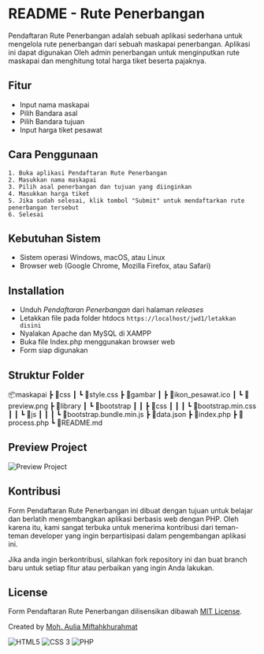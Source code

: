 # README - Rute Penerbangan

Pendaftaran Rute Penerbangan adalah sebuah aplikasi sederhana
untuk mengelola rute penerbangan dari sebuah maskapai penerbangan. Aplikasi ini dapat digunakan Oleh admin penerbangan untuk menginputkan rute maskapai dan menghitung total harga tiket beserta pajaknya.

## Fitur

- Input nama maskapai
- Pilih Bandara asal
- Pilih Bandara tujuan
- Input harga tiket pesawat

## Cara Penggunaan

    1. Buka aplikasi Pendaftaran Rute Penerbangan
    2. Masukkan nama maskapai
    3. Pilih asal penerbangan dan tujuan yang diinginkan
    4. Masukkan harga tiket
    5. Jika sudah selesai, klik tombol "Submit" untuk mendaftarkan rute penerbangan tersebut
    6. Selesai

## Kebutuhan Sistem

- Sistem operasi Windows, macOS, atau Linux
- Browser web (Google Chrome, Mozilla Firefox, atau Safari)

## Installation

- Unduh _Pendaftaran Penerbangan_ dari halaman _releases_
- Letakkan file pada folder htdocs
  `https://localhost/jwd1/letakkan disini`
- Nyalakan Apache dan MySQL di XAMPP
- Buka file Index.php menggunakan browser web
- Form siap digunakan

## Struktur Folder

📦maskapai
┣ 📂css
┃ ┗ 📜style.css
┣ 📂gambar
┃ ┣ 📜ikon_pesawat.ico
┃ ┗ 📜preview.png
┣ 📂library
┃ ┗ 📂bootstrap
┃ ┃ ┣ 📂css
┃ ┃ ┃ ┗ 📜bootstrap.min.css
┃ ┃ ┗ 📂js
┃ ┃ ┃ ┗ 📜bootstrap.bundle.min.js
┣ 📜data.json
┣ 📜index.php
┣ 📜process.php
┗ 📜README.md

## Preview Project

![Preview Project]("E:\xampp\htdocs\maskapai\gambar\preview.png")

## Kontribusi

Form Pendaftaran Rute Penerbangan ini dibuat dengan tujuan untuk belajar dan berlatih mengembangkan aplikasi berbasis web dengan PHP. Oleh karena itu, kami sangat terbuka untuk menerima kontribusi dari teman-teman developer yang ingin berpartisipasi dalam pengembangan aplikasi ini.

Jika anda ingin berkontribusi, silahkan fork repository ini dan buat branch baru untuk setiap fitur atau perbaikan yang ingin Anda lakukan.

## License

Form Pendaftaran Rute Penerbangan dilisensikan dibawah [MIT License](https://choosealicense.com/licenses/mit/).

Created by [Moh. Aulia Miftahkhurahmat](https://miftah-dev.netlify.app/)

![HTML5](https://img.shields.io/badge/HTML5-E34F26?style=for-the-badge&logo=html5&logoColor=white) ![CSS 3](https://img.shields.io/badge/CSS3-1572B6?style=for-the-badge&logo=css3&logoColor=white) ![PHP](https://img.shields.io/badge/PHP-777BB4?style=for-the-badge&logo=php&logoColor=white)
